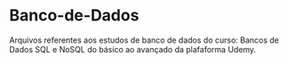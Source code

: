 # Banco-de-Dados

Arquivos referentes aos estudos de banco de dados do curso: 
Bancos de Dados SQL e NoSQL do básico ao avançado da plafaforma Udemy.
